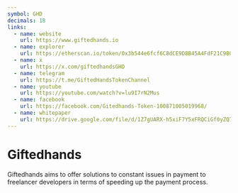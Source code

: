 ```yaml
---
symbol: GHD
decimals: 18
links:
  - name: website
    url: https://www.giftedhands.io
  - name: explorer
    url: https://etherscan.io/token/0x3b544e6fcf6C8dCE9D8B45A4FdF21C9B02f9fDa9
  - name: x
    url: https://x.com/giftedhandsGHD
  - name: telegram
    url: https://t.me/GiftedHandsTokenChannel
  - name: youtube
    url: https://youtube.com/watch?v=lu9I7rN2Mus
  - name: facebook
    url: https://facebook.com/Gitedhands-Token-100871005019968/
  - name: whitepaper
    url: https://drive.google.com/file/d/1Z7gUARX-h5xiF7Y5xFRQCiGf0yZQ7QP_/view
---
```


# Giftedhands

Giftedhands aims to offer solutions to constant issues in payment to freelancer developers in terms of speeding up the payment process.
